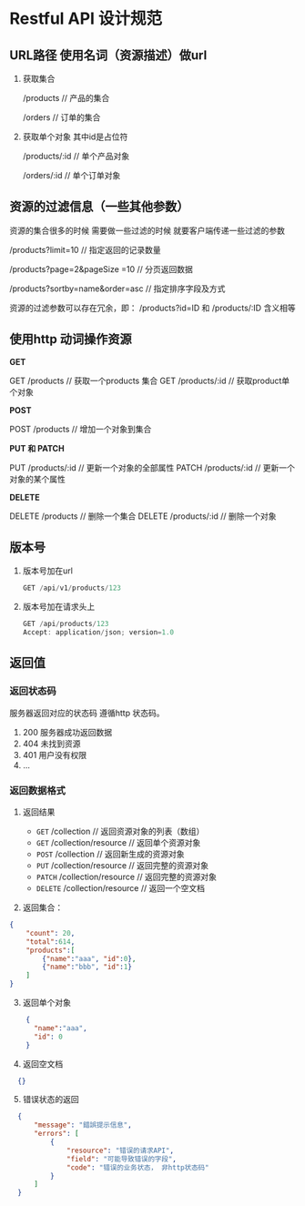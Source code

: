 # Restful API 设计规范

## URL路径 使用名词（资源描述）做url
    
1. 获取集合

    /products                        // 产品的集合

    /orders                          // 订单的集合

2. 获取单个对象 其中id是占位符

    /products/:id                    // 单个产品对象

    /orders/:id                      // 单个订单对象


## 资源的过滤信息（一些其他参数）

资源的集合很多的时候 需要做一些过滤的时候 就要客户端传递一些过滤的参数

/products?limit=10                // 指定返回的记录数量

/products?page=2&pageSize =10     // 分页返回数据

/products?sortby=name&order=asc   // 指定排序字段及方式


资源的过滤参数可以存在冗余，即： /products?id=ID 和 /products/:ID 含义相等

## 使用http 动词操作资源

  **GET**
  
  GET	/products			// 获取一个products 集合
  GET	/products/:id		// 获取product单个对象

  **POST**
  
  POST /products			// 增加一个对象到集合

  **PUT 和 PATCH**
  
  PUT /products/:id		// 更新一个对象的全部属性
  PATCH /products/:id 	// 更新一个对象的某个属性

  **DELETE**
  
  DELETE	/products		// 删除一个集合
  DELETE	/products/:id	// 删除一个对象

## 版本号

1. 版本号加在url

    ```javascript
    GET /api/v1/products/123
    ```
    
2. 版本号加在请求头上

    ```javascript
    GET /api/products/123
    Accept: application/json; version=1.0
    ```    

## 返回值

### 返回状态码

  服务器返回对应的状态码  遵循http 状态码。

1. 200 服务器成功返回数据
2. 404 未找到资源
3. 401 用户没有权限
4. ...
      
### 返回数据格式
   
1. 返回结果

    *   `GET`     /collection               // 返回资源对象的列表（数组）
    *   `GET`     /collection/resource		// 返回单个资源对象
    *   `POST`    /collection				// 返回新生成的资源对象
    *   `PUT`     /collection/resource		// 返回完整的资源对象
    *   `PATCH`   /collection/resource		// 返回完整的资源对象
    *   `DELETE`  /collection/resource		// 返回一个空文档

2. 返回集合：

  ```json
  {
      "count": 20,
      "total":614,
      "products":[
          {"name":"aaa", "id":0},
          {"name":"bbb", "id":1}
      ]
  }
  ```

3. 返回单个对象
  
  ```json
      {
        "name":"aaa",
        "id": 0
      }
  ```

4. 返回空文档
  
  ```json
    {}
  ```

5. 错误状态的返回

  ```json
    {
        "message": "錯誤提示信息",
        "errors": [
            {
                "resource": "错误的请求API",
                "field": "可能导致错误的字段",
                "code": "错误的业务状态， 非http状态码"
            }
        ]
    }
  ```
